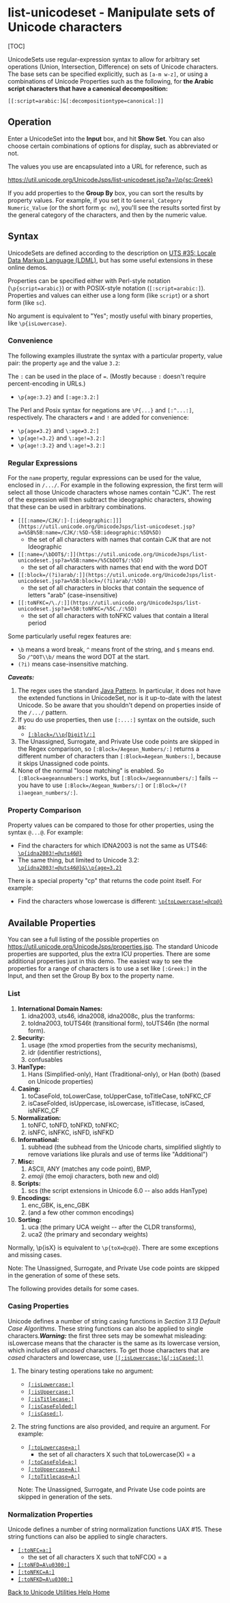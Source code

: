 # list-unicodeset - Manipulate sets of Unicode characters

[TOC]

UnicodeSets use regular-expression syntax to allow for arbitrary set operations
(Union, Intersection, Difference) on sets of Unicode characters. The base sets
can be specified explicitly, such as `[a-m w-z]`, or using a combinations of
Unicode Properties such as the following, for **the Arabic script characters
that have a canonical decomposition:**

```
[[:script=arabic:]&[:decompositiontype=canonical:]]
```

## Operation

Enter a UnicodeSet into the **Input** box, and hit **Show Set**. You can also
choose certain combinations of options for display, such as abbreviated or not.

The values you use are encapsulated into a URL for reference, such as

<https://util.unicode.org/UnicodeJsps/list-unicodeset.jsp?a=\\p{sc:Greek}>

If you add properties to the **Group By** box, you can sort the results by
property values. For example, if you set it to `General_Category Numeric_Value`
(or the short form `gc nv`), you'll see the results sorted first by the general
category of the characters, and then by the numeric value.

## Syntax

UnicodeSets are defined according to the description on [UTS #35: Locale Data
Markup Language (LDML)](http://www.unicode.org/reports/tr35/), but has some
useful extensions in these online demos.

Properties can be specified either with Perl-style notation
(`\p{script=arabic}`) or with POSIX-style notation (`[:script=arabic:]`).
Properties and values can either use a long form (like `script`) or a short form
(like `sc`).

No argument is equivalent to "Yes"; mostly useful with binary properties, like
`\p{isLowercase}`.

### Convenience

The following examples illustrate the syntax with a particular property, value
pair: the property `age` and the value `3.2`:

The `:` can be used in the place of `=`. (Mostly because `:` doesn't require
percent-encoding in URLs.)

*   `\p{age:3.2}` and `[:age:3.2:]`

The Perl and Posix syntax for negations are `\P{...}` and `[:^...:]`,
respectively. The characters `≠` and `!` are added for convenience:

*   `\p{age≠3.2}` and `\:age≠3.2:]`
*   `\p{age!=3.2}` and `\:age!=3.2:]`
*   `\p{age!:3.2}` and `\:age!=3.2:]`

### Regular Expressions

For the `name` property, regular expressions can be used for the value, enclosed
in `/.../`. For example in the following expression, the first term will select
all those Unicode characters whose names contain "CJK". The rest of the
expression will then subtract the ideographic characters, showing that these can
be used in arbitrary combinations.

*   `[[[:name=/CJK/:]-[:ideographic:]]](https://util.unicode.org/UnicodeJsps/list-unicodeset.jsp?a=%5B%5B:name=/CJK/:%5D-%5B:ideographic:%5D%5D)`
    - the set of all characters with names that contain CJK that are not
    Ideographic
*   `[[:name=/\bDOT$/:]](https://util.unicode.org/UnicodeJsps/list-unicodeset.jsp?a=%5B:name=/%5CbDOT$/:%5D)`
    - the set of all characters with names that end with the word DOT
*   `[[:block=/(?i)arab/:]](https://util.unicode.org/UnicodeJsps/list-unicodeset.jsp?a=%5B:block=/(?i)arab/:%5D)`
    - the set of all characters in blocks that contain the sequence of letters
    "arab" (case-insensitive)
*   `[[:toNFKC=/\./:]](https://util.unicode.org/UnicodeJsps/list-unicodeset.jsp?a=%5B:toNFKC=/%5C./:%5D)`
    - the set of all characters with toNFKC values that contain a literal period

Some particularly useful regex features are:

*   `\b` means a word break, `^` means front of the string, and `$` means end. So
    `/^DOT\\b/` means the word DOT at the start.
*   `(?i)` means case-insensitive matching.

***Caveats:***

1.  The regex uses the standard [Java
    Pattern](http://download.oracle.com/javase/6/docs/api/java/util/regex/Pattern.html).
    In particular, it does not have the extended functions in UnicodeSet, nor is
    it up-to-date with the latest Unicode. So be aware that you shouldn't depend
    on properties inside of the `/.../` pattern.
2.  If you do use properties, then use `[:...:]` syntax on the outside, such as:
    *   [`[:block=/\\p{Digit}/:]`](https://util.unicode.org/UnicodeJsps/list-unicodeset.jsp?a=%5B:block:/%5Cp%7BDigit%7D/:%5D&g=)
3.  The Unassigned, Surrogate, and Private Use code points are skipped in the
    Regex comparison, so `[:Block=/Aegean_Numbers/:]` returns a different number
    of characters than `[:Block=Aegean_Numbers:]`, because it skips Unassigned
    code points.
4.  None of the normal "loose matching" is enabled. So `[:Block=aegeannumbers:]`
    works, but `[:Block=/aegeannumbers/:]` fails -- you have to use
    `[:Block=/Aegean_Numbers/:]` or `[:Block=/(?i)aegean_numbers/:]`.

### Property Comparison

Property values can be compared to those for other properties, using the syntax
`@...@`. For example:

*   Find the characters for which IDNA2003 is not the same as UTS46:
    [`\p{idna2003!=@uts46@}`](https://util.unicode.org/UnicodeJsps/list-unicodeset.jsp?a=%5Cp%7Bidna2003!%3D@uts46@%7D)
*   The same thing, but limited to Unicode 3.2:
    [`\p{idna2003!=@uts46@}&\\p{age=3.2}`](https://util.unicode.org/UnicodeJsps/list-unicodeset.jsp?a=%5Cp%7Bidna2003!%3D@uts46@%7D%26%5Cp%7Bage%3D3.2%7D&g=)

There is a special property "cp" that returns the code point itself. For
example:

*   Find the characters whose lowercase is different:
    [`\p{toLowercase!=@cp@}`](https://util.unicode.org/UnicodeJsps/list-unicodeset.jsp?a=%5Cp%7BtoLowercase!%3D%40cp%40%7D&g=)

## **Available Properties**

You can see a full listing of the possible properties on
<https://util.unicode.org/UnicodeJsps/properties.jsp>. The standard Unicode
properties are supported, plus the extra ICU properties. There are some
additional properties just in this demo. The easiest way to see the properties
for a range of characters is to use a set like `[:Greek:]` in the Input, and
then set the Group By box to the property name.

### List

1.  **International Domain Names:**
    1.  idna2003, uts46, idna2008, idna2008c, plus the tranforms:
    2.  toIdna2003, toUTS46t (transitional form), toUTS46n (the normal form).
2.  **Security:**
    1.  usage (the xmod properties from the security mechanisms),
    2.  idr (identifier restrictions),
    3.  confusables
3.  **HanType:**
    1.  Hans (Simplified-only), Hant (Traditional-only), or Han (both) (based on
        Unicode properties)
4.  **Casing:**
    1.  toCaseFold, toLowerCase, toUpperCase, toTitleCase, toNFKC_CF
    2.  isCaseFolded, isUppercase, isLowercase, isTitlecase, isCased, isNFKC_CF
5.  **Normalization:**
    1.  toNFC, toNFD, toNFKD, toNFKC;
    2.  isNFC, isNFKC, isNFD, isNFKD
6.  **Informational:**
    1.  subhead (the subhead from the Unicode charts, simplified slightly to
        remove variations like plurals and use of terms like "Additional")
7.  **Misc:**
    1.  ASCII, ANY (matches any code point), BMP,
    2.  *emoji* (the emoji characters, both new and old)
8.  **Scripts:**
    1.  scs (the script extensions in Unicode 6.0 -- also adds HanType)
9.  **Encodings:**
    1.  enc_GBK, is_enc_GBK
    2.  (and a few other common encodings)
10. **Sorting:**
    1.  uca (the primary UCA weight -- after the CLDR transforms),
    2.  uca2 (the primary and secondary weights)

Normally, \\p{isX} is equivalent to `\p{toX=@cp@}`. There are some exceptions and
missing cases.

Note: The Unassigned, Surrogate, and Private Use code points are skipped in the
generation of some of these sets.

The following provides details for some cases.

### Casing Properties

Unicode defines a number of string casing functions in *Section 3.13 Default
Case Algorithms*. These string functions can also be applied to single
characters.***Warning:*** the first three sets may be somewhat misleading:
isLowercase means that the character is the same as its lowercase version, which
includes *all uncased* characters. To get those characters that are *cased*
characters and lowercase, use
[`[[:isLowercase:]&[:isCased:]]`](https://util.unicode.org/UnicodeJsps/list-unicodeset.jsp?a=%5B%5B%3AisLowercase%3A%5D%26%5B%3AisCased%3A%5D%5D&g=&i=)

1.  The binary testing operations take no argument:
    *   [`[:isLowercase:]`](https://util.unicode.org/UnicodeJsps/list-unicodeset.jsp?a=%5B:isLowercase:%5D)
    *   [`[:isUppercase:]`](https://util.unicode.org/UnicodeJsps/list-unicodeset.jsp?a=%5B:isUppercase:%5D)
    *   [`[:isTitlecase:]`](https://util.unicode.org/UnicodeJsps/list-unicodeset.jsp?a=%5B:isTitlecase:%5D)
    *   [`[:isCaseFolded:]`](https://util.unicode.org/UnicodeJsps/list-unicodeset.jsp?a=%5B:isCaseFolded:%5D)
    *   [`[:isCased:]`](https://util.unicode.org/UnicodeJsps/list-unicodeset.jsp?a=%5B:isCased:%5D).
2.  The string functions are also provided, and require an argument. For
    example:
    *   [`[:toLowercase=a:]`](https://util.unicode.org/UnicodeJsps/list-unicodeset.jsp?a=%5B:toLowercase=a:%5D)
        - the set of all characters X such that toLowercase(X) = a
    *   [`[:toCaseFold=a:]`](https://util.unicode.org/UnicodeJsps/list-unicodeset.jsp?a=%5B:toCaseFold=a:%5D)
    *   [`[:toUppercase=A:]`](https://util.unicode.org/UnicodeJsps/list-unicodeset.jsp?a=%5B:toUppercase=A:%5D)
    *   [`[:toTitlecase=A:]`](https://util.unicode.org/UnicodeJsps/list-unicodeset.jsp?a=%5B:toTitlecase=A:%5D)

    Note: The Unassigned, Surrogate, and Private Use code points are skipped in
    generation of the sets.

### **Normalization Properties**

Unicode defines a number of string normalization functions UAX #15. These string
functions can also be applied to single characters.

*   [`[:toNFC=a:]`](https://util.unicode.org/UnicodeJsps/list-unicodeset.jsp?a=%5B:toNFC=a:%5D)
    - the set of all characters X such that toNFC(X) = a
*   [`[:toNFD=A\u0300:]`](https://util.unicode.org/UnicodeJsps/list-unicodeset.jsp?a=%5B:toNFD=A%5Cu0300:%5D)
*   [`[:toNFKC=A:]`](https://util.unicode.org/UnicodeJsps/list-unicodeset.jsp?a=%5B:toNFKC=A:%5D)
*   [`[:toNFKD=A\u0300:]`](https://util.unicode.org/UnicodeJsps/list-unicodeset.jsp?a=%5B:toNFKD=A%5Cu0300:%5D)

[Back to Unicode Utilities Help Home](index)